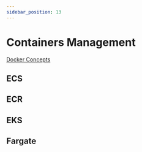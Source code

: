 ```yaml
---
sidebar_position: 13
---
```

# Containers Management
[Docker Concepts](https://andreasblaze.github.io/docker/concepts)

## ECS

## ECR

## EKS

## Fargate